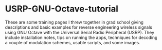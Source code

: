 USRP-GNU-Octave-tutorial
========================

These are some training pages I threw together in grad school giving descriptions and basic examples for reverse engineering wireless signals using GNU Octave with the Universal Serial Radio Peripheral (USRP). They include installation notes, tips on running the apps, techniques for decoding a couple of modulation schemes, usable scripts, and some images.
